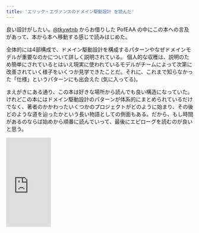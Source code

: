 ```yaml
---
title: 'エリック・エヴァンスのドメイン駆動設計 を読んだ'
---
```


良い設計がしたい。[@tkywtnb](https://github.com/tkywtnb) からお借りした PofEAA の中にこの本への言及があって、本から本へ移動する感じで読みはじめた。

全体的には4部構成で、ドメイン駆動設計を構成するパターンやなぜドメインモデルが重要なのかについて詳しく説明されている。
個人的な収穫は、説明のため簡単にされているとはいえ現実に使われているモデルがチームによって次第に改善されていく様子をいくつか見学できたことだ。それに、これまで知らなかった「仕様」というパターンにも出会えた (気に入ってる)。

まえがきにある通り、この本は好きな場所から読んでも良い構造になっていた。けれどこの本にはドメイン駆動設計のパターンが体系的にまとめられているだけでなく、著者のかかわったいくつかのプロジェクトがどのように始まり、その後どのような道を辿ったかという長い物語としての側面もある。だから、もし時間があるのならば始めから順番に読んでいって、最後にエピローグを読むのが良いと思う。

<iframe src="http://rcm-fe.amazon-adsystem.com/e/cm?t=hibariya-22&o=9&p=8&l=as1&asins=B00GRKD6XU&ref=qf_sp_asin_til&fc1=000000&IS2=1&lt1=_blank&m=amazon&lc1=0000FF&bc1=000000&bg1=FFFFFF&f=ifr" style="width:120px;height:240px;" scrolling="no" marginwidth="0" marginheight="0" frameborder="0"></iframe>
